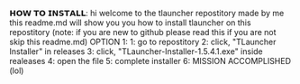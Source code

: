 𝗛𝗢𝗪 𝗧𝗢 𝗜𝗡𝗦𝗧𝗔𝗟𝗟:
hi welcome to the tlauncher repostitory made by me this readme.md will show you you how to install tlauncher on this repostitory
(note: if you are new to github please read this if you are not skip this readme.md)
OPTION 1: 1: go to repostitory 2: click, "TLauncher Installer" in releases 3: click, "TLauncher-Installer-1.5.4.1.exe" inside realeases 
4: open the file 5: complete installer 6: MISSION ACCOMPLISHED (lol)
